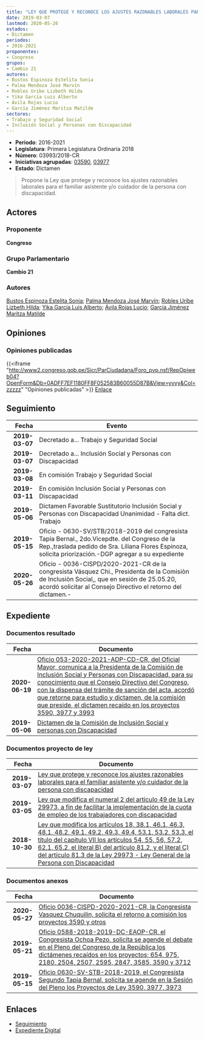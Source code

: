 ```yaml
---
title: "LEY QUE PROTEGE Y RECONOCE LOS AJUSTES RAZONABLES LABORALES PARA EL FAMILIAR ASISTENTES Y/O CUIDADOR DE LA PERSONA CON DISCAPACIDAD"
date: 2019-03-07
lastmod: 2020-05-26
estados:
- Dictamen
periodos:
- 2016-2021
proponentes:
- Congreso
grupos:
- Cambio 21
autores:
- Bustos Espinoza Estelita Sonia
- Palma Mendoza José Marvín
- Robles Uribe Lizbeth Hilda
- Yika García Luis Alberto
- Ávila Rojas Lucio
- García Jiménez Maritza Matilde
sectores:
- Trabajo y Seguridad Social
- Inclusión Social y Personas con Discapacidad
---
```

- **Periodo**: 2016-2021
- **Legislatura**: Primera Legislatura Ordinaria 2018
- **Número**: 03993/2018-CR
- **Iniciativas agrupadas**: [03590](../../03500/03590), [03977](../../03900/03977)
- **Estado**: Dictamen

> Propone la Ley que protege y reconoce los ajustes razonables laborales para el familiar asistente y/o cuidador de la persona con discapacidad.


## Actores

### Proponente

**Congreso**

### Grupo Parlamentario

**Cambio 21**

### Autores

[Bustos Espinoza Estelita Sonia](mailto:mailto:ebustos@congreso.gob.pe); [Palma Mendoza José Marvín](mailto:mailto:jpalma@congreso.gob.pe); [Robles Uribe Lizbeth Hilda](mailto:mailto:lroblesu@congreso.gob.pe); [Yika García Luis Alberto](mailto:mailto:lyika@congreso.gob.pe); [Ávila Rojas Lucio](mailto:mailto:lavilar@congreso.gob.pe); [García Jiménez Maritza Matilde](mailto:mailto:mgarciaj@congreso.gob.pe)

## Opiniones

### Opiniones publicadas

{{<iframe "http://www2.congreso.gob.pe/Sicr/ParCiudadana/Foro_pvp.nsf/RepOpiweb04?OpenForm&Db=0ADFF7EF1180FF8F052583B60055D87B&View=yyyy&Col=zzzzz" "Opiniones publicadas" >}}
[Enlace](http://www2.congreso.gob.pe/Sicr/ParCiudadana/Foro_pvp.nsf/RepOpiweb04?OpenForm&Db=0ADFF7EF1180FF8F052583B60055D87B&View=yyyy&Col=zzzzz)


## Seguimiento

| Fecha | Evento |
|------:|--------|
| **2019-03-07** | Decretado a... Trabajo y Seguridad Social |
| **2019-03-07** | Decretado a... Inclusión Social y Personas con Discapacidad |
| **2019-03-08** | En comisión Trabajo y Seguridad Social |
| **2019-03-11** | En comisión Inclusión Social y Personas con Discapacidad |
| **2019-05-06** | Dictamen Favorable Sustitutorio Inclusión Social y Personas con Discapacidad Unanimidad - Falta dict. Trabajo |
| **2019-05-15** | Oficio - 0630-SV/STB/2018-2019 del congresista Tapia Bernal., 2do.Vicepdte. del Congreso de la Rep.,traslada pedido de Sra. Liliana Flores Espinoza, solicita priorización.-DGP agregar a su expediente |
| **2020-05-26** | Oficio - 0036-CISPD/2020-2021-CR de la congresista Vásquez Chi., Presidenta de la Comisiòn de Inclusiòn Social,, que en sesión de 25.05.20, acordó solicitar al Consejo Directivo el retorno del dictamen.- |

## Expediente

### Documentos resultado

| Fecha | Documento |
|------:|-----------|
| **2020-06-19** | [Oficio 053-2020-2021-ADP-CD-CR, del Oficial Mayor, comunica a la Presidenta de la Comisión de Inclusión Social y Personas con Discapacidad, para su conocimiento que el Consejo Directivo del Congreso, con la dispensa del trámite de sanción del acta, acordó que retorne para estudio y dictamen, de la comisión que preside, el dictamen recaído en los proyectos 3590, 3977 y 3993](http://www.leyes.congreso.gob.pe/Documentos/2016_2021/Oficios/Oficialia_Mayor/OFICIO-053-2020-2021-ADP-CD-CR.pdf) |
| **2019-05-06** | [Dictamen de la Comisión de Inclusión Social y personas con Discapacidad](http://www.leyes.congreso.gob.pe/Documentos/2016_2021/Dictamenes/Proyectos_de_Ley/03590DC13MAY20190506.pdf) |

### Documentos proyecto de ley

| Fecha | Documento |
|------:|-----------|
| **2019-03-07** | [Ley que protege y reconoce los ajustes razonables laborales para el familiar asistente y/o cuidador de la persona con discapacidad](http://www.leyes.congreso.gob.pe/Documentos/2016_2021/Proyectos_de_Ley_y_de_Resoluciones_Legislativas/PL0399320190307.pdf) |
| **2019-03-05** | [Ley que modifica el numeral 2 del artículo 49 de la Ley 29973, a fin de facilitar la implementación de la cuota de empleo de los trabajadores con discapacidad](http://www.leyes.congreso.gob.pe/Documentos/2016_2021/Proyectos_de_Ley_y_de_Resoluciones_Legislativas/PL0397720190305..pdf) |
| **2018-10-30** | [Ley que modifica los artículos 18, 38.1, 46.1, 46.3, 48.1, 48.2, 49.1, 49.2, 49.3, 49.4, 53.1, 53.2, 53.3, el título del capitulo VII los artículos 54, 55, 56, 57.2, 62.1, 65.2, el literal B) del artículo 81.2, y el literal C) del artículo 81.3 de la Ley 29973 - Ley General de la Persona con Discapacidad](http://www.leyes.congreso.gob.pe/Documentos/2016_2021/Proyectos_de_Ley_y_de_Resoluciones_Legislativas/PL0359020181030.pdf) |

### Documentos anexos

| Fecha | Documento |
|------:|-----------|
| **2020-05-27** | [Oficio 0036-CISPD-2020-2021-CR, la Congresista Vasquez Chuquilin, solicita el retorno a comisión los proyectos 3590 y otros](http://www.leyes.congreso.gob.pe/Documentos/2016_2021/Oficios/Comisiones_Ordinarias/OFICIO-0036-CISPD-2020-2021-CR.pdf) |
| **2019-05-21** | [Oficio 0588-2018-2019-DC-EAOP-CR, el Congresista Ochoa Pezo, solicita se agende el debate en el Pleno del Congreso de la República los dictámenes recaídos en los proyectos; 654, 975, 2180, 2504, 2507, 2595, 2847, 3585, 3590 y 3712](http://www.leyes.congreso.gob.pe/Documentos/2016_2021/Oficios/Congresistas/OFICIO-0588-2018-2019-DC-EAOP-CR.pdf) |
| **2019-05-15** | [Oficio 0630-SV-STB-2018-2019, el Congresista Segundo Tapia Bernal, solicita se agende en la Sesión del Pleno los Proyectos de Ley 3590, 3977, 3973](http://www.leyes.congreso.gob.pe/Documentos/2016_2021/Oficios/Congresistas/OFICIO-0630-SV-STB-2018-2019.pdf) |

## Enlaces

- [Seguimiento](http://www2.congreso.gob.pe/Sicr/TraDocEstProc/CLProLey2016.nsf/f7fff46988ca05b1052578e100829cc7/6bc00122872481bd052583b600514640?OpenDocument)
- [Expediente Digital](http://www2.congreso.gob.pe/Sicr/TraDocEstProc/CLProLey2016.nsf/f7fff46988ca05b1052578e100829cc7/6bc00122872481bd052583b600514640?OpenDocument&Click=05257FB7005EB655.eb71d0cf91d8294e05256cdf006b5706/$Body/0.1C6C)

